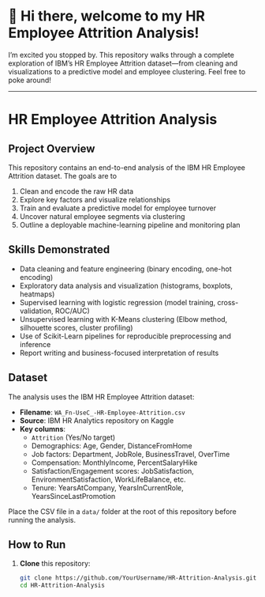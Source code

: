 # 👋 Hi there, welcome to my HR Employee Attrition Analysis!

I’m excited you stopped by. This repository walks through a complete exploration of IBM’s HR Employee Attrition dataset—from cleaning and visualizations to a predictive model and employee clustering. Feel free to poke around!

---

# HR Employee Attrition Analysis

## Project Overview
This repository contains an end-to-end analysis of the IBM HR Employee Attrition dataset. The goals are to

1. Clean and encode the raw HR data  
2. Explore key factors and visualize relationships  
3. Train and evaluate a predictive model for employee turnover  
4. Uncover natural employee segments via clustering  
5. Outline a deployable machine-learning pipeline and monitoring plan  

## Skills Demonstrated
- Data cleaning and feature engineering (binary encoding, one-hot encoding)  
- Exploratory data analysis and visualization (histograms, boxplots, heatmaps)  
- Supervised learning with logistic regression (model training, cross-validation, ROC/AUC)  
- Unsupervised learning with K-Means clustering (Elbow method, silhouette scores, cluster profiling)  
- Use of Scikit-Learn pipelines for reproducible preprocessing and inference  
- Report writing and business-focused interpretation of results  

## Dataset
The analysis uses the IBM HR Employee Attrition dataset:

- **Filename**: `WA_Fn-UseC_-HR-Employee-Attrition.csv`  
- **Source**: IBM HR Analytics repository on Kaggle  
- **Key columns**:  
  - `Attrition` (Yes/No target)  
  - Demographics: Age, Gender, DistanceFromHome  
  - Job factors: Department, JobRole, BusinessTravel, OverTime  
  - Compensation: MonthlyIncome, PercentSalaryHike  
  - Satisfaction/Engagement scores: JobSatisfaction, EnvironmentSatisfaction, WorkLifeBalance, etc.  
  - Tenure: YearsAtCompany, YearsInCurrentRole, YearsSinceLastPromotion  

Place the CSV file in a `data/` folder at the root of this repository before running the analysis.

## How to Run
1. **Clone** this repository:
   ```bash
   git clone https://github.com/YourUsername/HR-Attrition-Analysis.git
   cd HR-Attrition-Analysis
